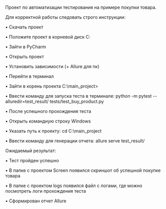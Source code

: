 Проект по автоматизации тестирования на примере покупки товара.

Для корректной работы следовать строго инструкции:

• Скачать проект

• Положите проект в корневой диск С:

• Зайти в PyCharm

• Открыть проект

• Установить зависимости (+ Allure для пк)

• Перейти в терминал

• Зайти в корень проекта  C:\main_project>

• Ввести команду для запуска теста в терминале: python -m pytest --alluredir=test_result/ tests/test_buy_product.py

• После успешного прохождения теста

• Открыть командную строку Windows

• Указать путь к проекту: cd C:\main_project

• Ввести команду для генерации отчета: allure serve test_result/


Ожидаемый результат:


• Тест пройден успешно

• В папке с проектом Screen появился скриншот об успешной покупке товара

• В папке с проектом logs появился файл с логами, где можно посмотреть логи прохождения теста

• Сформирован отчет Allure
